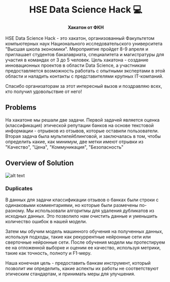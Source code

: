 <div align="center">
  <br>
  <h1>HSE Data Science Hack 💻</h1>
  <strong>Хакатон от ФКН</strong>
</div>
<br
    
HSE Data Science Hack - это хакатон, организованный Факультетом компьютерных наук Национального исследовательского университета "Высшая школа экономики". Мероприятие пройдет 8-9 апреля и приглашает студентов бакалавриата, специалитета и магистратуры для участия в командах от 3 до 5 человек. Цель хакатона - создание инновационных проектов в области Data Science, а участникам предоставляется возможность работать с опытными экспертами в этой области и наладить контакты с представителями крупных IT-компаний.
    
Спасибо организаторам за этот интересный вызов и поздравляю всех, кто получил удовольствие от него!
    
## Problems

На хакатоне мы решали две задачи. Первой задачей является оценка (классификация) этической репутации банков на основе текстовой информации - отрывков из отзывов, которые оставили пользователи. Вторая задача была мультилейблинговой, и заключалась в том, чтобы определить какие, как минимум, две метки имеют отрывки из "Качество", "Цена", "Коммуникация", "Безопасность"

## Overview of Solution

![alt text](https://i.imgur.com/YmbylvB.png)

### Duplicates

В данных для задачи классификации отзывов о банках были строки с одинаковыми комментариями, но которые были размечены по-разному. Мы использовали алгоритмы для удаления дубликатов из исходных данных. Это позволило нам очистить данные и уменьшить количество ошибок в нашей модели.

Затем мы обучим модель машинного обучения на полученных данных, используя подходы, такие как рекуррентные нейронные сети или сверточные нейронные сети. После обучения модели мы протестируем ее на отложенной выборке и оценим ее качество, используя метрики, такие как точность, полноту и F1-меру.

Наша конечная цель - предоставить банкам инструмент, который позволит им определить, какие аспекты их работы не соответствуют этическим стандартам, и принимать меры для улучшения.
